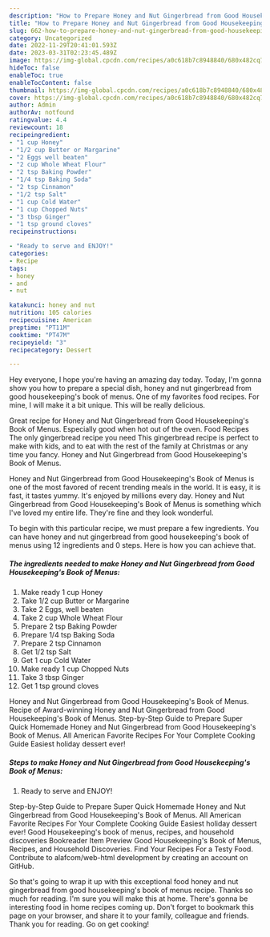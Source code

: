 ```yaml
---
description: "How to Prepare Honey and Nut Gingerbread from Good Housekeeping&amp;#39;s Book of Menus yang Delicious"
title: "How to Prepare Honey and Nut Gingerbread from Good Housekeeping&amp;#39;s Book of Menus yang Delicious"
slug: 662-how-to-prepare-honey-and-nut-gingerbread-from-good-housekeeping-and-39-s-book-of-menus-yang-delicious
category: Uncategorized
date: 2022-11-29T20:41:01.593Z
date: 2023-03-31T02:23:45.489Z
image: https://img-global.cpcdn.com/recipes/a0c618b7c8948840/680x482cq70/honey-and-nut-gingerbread-from-good-housekeepings-book-of-menus-recipe-main-photo.jpg
hideToc: false
enableToc: true
enableTocContent: false
thumbnail: https://img-global.cpcdn.com/recipes/a0c618b7c8948840/680x482cq70/honey-and-nut-gingerbread-from-good-housekeepings-book-of-menus-recipe-main-photo.jpg
cover: https://img-global.cpcdn.com/recipes/a0c618b7c8948840/680x482cq70/honey-and-nut-gingerbread-from-good-housekeepings-book-of-menus-recipe-main-photo.jpg
author: Admin
authorAv: notfound
ratingvalue: 4.4
reviewcount: 18
recipeingredient:
- "1 cup Honey"
- "1/2 cup Butter or Margarine"
- "2 Eggs well beaten"
- "2 cup Whole Wheat Flour"
- "2 tsp Baking Powder"
- "1/4 tsp Baking Soda"
- "2 tsp Cinnamon"
- "1/2 tsp Salt"
- "1 cup Cold Water"
- "1 cup Chopped Nuts"
- "3 tbsp Ginger"
- "1 tsp ground cloves"
recipeinstructions:

- "Ready to serve and ENJOY!"
categories:
- Recipe
tags:
- honey
- and
- nut

katakunci: honey and nut 
nutrition: 105 calories
recipecuisine: American
preptime: "PT11M"
cooktime: "PT47M"
recipeyield: "3"
recipecategory: Dessert

---
```



Hey everyone, I hope you're having an amazing day today. Today, I'm gonna show you how to prepare a special dish, honey and nut gingerbread from good housekeeping&#39;s book of menus. One of my favorites food recipes. For mine, I will make it a bit unique. This will be really delicious.

Great recipe for Honey and Nut Gingerbread from Good Housekeeping&#39;s Book of Menus. Especially good when hot out of the oven. Food Recipes The only gingerbread recipe you need This gingerbread recipe is perfect to make with kids, and to eat with the rest of the family at Christmas or any time you fancy. Honey and Nut Gingerbread from Good Housekeeping&#39;s Book of Menus.

Honey and Nut Gingerbread from Good Housekeeping&#39;s Book of Menus is one of the most favored of recent trending meals in the world. It is easy, it is fast, it tastes yummy. It's enjoyed by millions every day. Honey and Nut Gingerbread from Good Housekeeping&#39;s Book of Menus is something which I've loved my entire life. They're fine and they look wonderful.


To begin with this particular recipe, we must prepare a few ingredients. You can have honey and nut gingerbread from good housekeeping&#39;s book of menus using 12 ingredients and 0 steps. Here is how you can achieve that.

<!--inarticleads1-->

##### The ingredients needed to make Honey and Nut Gingerbread from Good Housekeeping&#39;s Book of Menus:

1. Make ready 1 cup Honey
1. Take 1/2 cup Butter or Margarine
1. Take 2 Eggs, well beaten
1. Take 2 cup Whole Wheat Flour
1. Prepare 2 tsp Baking Powder
1. Prepare 1/4 tsp Baking Soda
1. Prepare 2 tsp Cinnamon
1. Get 1/2 tsp Salt
1. Get 1 cup Cold Water
1. Make ready 1 cup Chopped Nuts
1. Take 3 tbsp Ginger
1. Get 1 tsp ground cloves


Honey and Nut Gingerbread from Good Housekeeping&#39;s Book of Menus. Recipe of Award-winning Honey and Nut Gingerbread from Good Housekeeping&#39;s Book of Menus. Step-by-Step Guide to Prepare Super Quick Homemade Honey and Nut Gingerbread from Good Housekeeping&#39;s Book of Menus. All American Favorite Recipes For Your Complete Cooking Guide Easiest holiday dessert ever! 

<!--inarticleads2-->

##### Steps to make Honey and Nut Gingerbread from Good Housekeeping&#39;s Book of Menus:


1. Ready to serve and ENJOY!

Step-by-Step Guide to Prepare Super Quick Homemade Honey and Nut Gingerbread from Good Housekeeping&#39;s Book of Menus. All American Favorite Recipes For Your Complete Cooking Guide Easiest holiday dessert ever! Good Housekeeping&#39;s book of menus, recipes, and household discoveries Bookreader Item Preview Good Housekeeping&#39;s Book of Menus, Recipes, and Household Discoveries. Find Your Recipes For a Testy Food. Contribute to alafcom/web-html development by creating an account on GitHub. 

So that's going to wrap it up with this exceptional food honey and nut gingerbread from good housekeeping&#39;s book of menus recipe. Thanks so much for reading. I'm sure you will make this at home. There's gonna be interesting food in home recipes coming up. Don't forget to bookmark this page on your browser, and share it to your family, colleague and friends. Thank you for reading. Go on get cooking!
